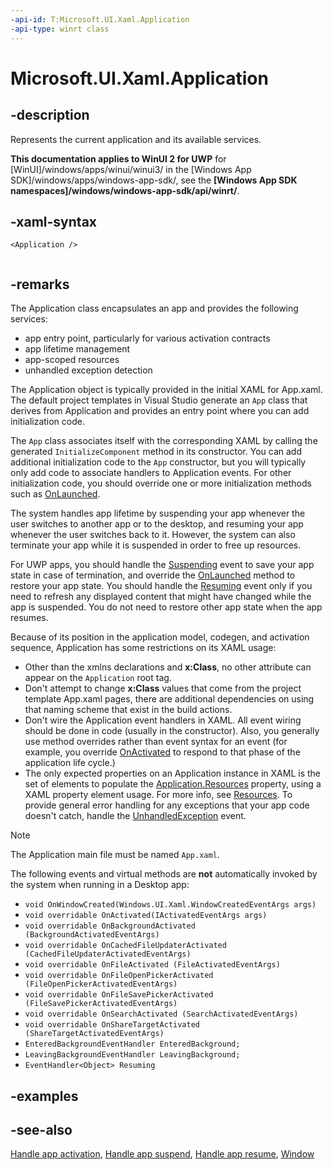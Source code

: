 ```yaml
---
-api-id: T:Microsoft.UI.Xaml.Application
-api-type: winrt class
---
```


<!-- Class syntax.
public class Application : Windows.UI.Xaml.IApplication, Windows.UI.Xaml.IApplication2, Windows.UI.Xaml.IApplicationOverrides, Windows.UI.Xaml.IApplicationOverrides2
-->

# Microsoft.UI.Xaml.Application

## -description

Represents the current application and its available services.

**This documentation applies to WinUI 2 for UWP** for [WinUI]/windows/apps/winui/winui3/ in the [Windows App SDK]/windows/apps/windows-app-sdk/, see the **[Windows App SDK namespaces]/windows/windows-app-sdk/api/winrt/**.

## -xaml-syntax

```xaml
<Application />
 
```

## -remarks

The Application class encapsulates an app and provides the following services:

- app entry point, particularly for various activation contracts
- app lifetime management
- app-scoped resources
- unhandled exception detection

The Application object is typically provided in the initial XAML for App.xaml. The default project templates in Visual Studio generate an `App` class that derives from Application and provides an entry point where you can add initialization code.

The `App` class associates itself with the corresponding XAML by calling the generated `InitializeComponent` method in its constructor. You can add additional initialization code to the `App` constructor, but you will typically only add code to associate handlers to Application events. For other initialization code, you should override one or more initialization methods such as [OnLaunched](application_onlaunched_859642554.md).

The system handles app lifetime by suspending your app whenever the user switches to another app or to the desktop, and resuming your app whenever the user switches back to it. However, the system can also terminate your app while it is suspended in order to free up resources. 

For UWP apps, you should handle the [Suspending](application_suspending.md) event to save your app state in case of termination, and override the [OnLaunched](application_onlaunched_859642554.md) method to restore your app state. You should handle the [Resuming](application_resuming.md) event only if you need to refresh any displayed content that might have changed while the app is suspended. You do not need to restore other app state when the app resumes.

Because of its position in the application model, codegen, and activation sequence, Application has some restrictions on its XAML usage:

- Other than the xmlns declarations and **x:Class**, no other attribute can appear on the `Application` root tag.
- Don't attempt to change **x:Class** values that come from the project template App.xaml pages, there are additional dependencies on using that naming scheme that exist in the build actions.
- Don't wire the Application event handlers in XAML. All event wiring should be done in code (usually in the constructor). Also, you generally use method overrides rather than event syntax for an event (for example, you override [OnActivated](application_onactivated_603737819.md) to respond to that phase of the application life cycle.)
- The only expected properties on an Application instance in XAML is the set of elements to populate the [Application.Resources](application_resources.md) property, using a XAML property element usage. For more info, see [Resources](application_resources.md).
To provide general error handling for any exceptions that your app code doesn't catch, handle the [UnhandledException](application_unhandledexception.md) event.

> [!NOTE]
> The Application main file must be named `App.xaml`.

The following events and virtual methods are **not** automatically invoked by the system when running in a Desktop app:

- `void OnWindowCreated(Windows.UI.Xaml.WindowCreatedEventArgs args)`
- `void overridable OnActivated(IActivatedEventArgs args)`
- `void overridable OnBackgroundActivated (BackgroundActivatedEventArgs)`
- `void overridable OnCachedFileUpdaterActivated (CachedFileUpdaterActivatedEventArgs)`
- `void overridable OnFileActivated (FileActivatedEventArgs)`
- `void overridable OnFileOpenPickerActivated (FileOpenPickerActivatedEventArgs)`
- `void overridable OnFileSavePickerActivated (FileSavePickerActivatedEventArgs)`
- `void overridable OnSearchActivated (SearchActivatedEventArgs)`
- `void overridable OnShareTargetActivated (ShareTargetActivatedEventArgs)`
- `EnteredBackgroundEventHandler EnteredBackground;`
- `LeavingBackgroundEventHandler LeavingBackground;`
- `EventHandler<Object> Resuming`

## -examples

## -see-also

[Handle app activation](/windows/uwp/launch-resume/activate-an-app), [Handle app suspend](/windows/uwp/launch-resume/suspend-an-app), [Handle app resume](/windows/uwp/launch-resume/resume-an-app), [Window](window.md)
